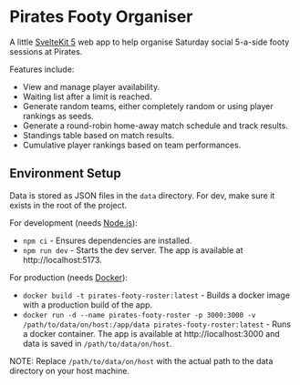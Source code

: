 # Pirates Footy Organiser

A little [SvelteKit 5](https://svelte.dev/) web app to help organise Saturday social 5-a-side footy sessions at Pirates.

Features include:

- View and manage player availability.
- Waiting list after a limit is reached.
- Generate random teams, either completely random or using player rankings as seeds.
- Generate a round-robin home-away match schedule and track results.
- Standings table based on match results.
- Cumulative player rankings based on team performances.

## Environment Setup

Data is stored as JSON files in the `data` directory. For dev, make sure it exists in the root of the project.

For development (needs [Node.js](https://nodejs.org/en)):

- `npm ci` - Ensures dependencies are installed.
- `npm run dev` - Starts the dev server. The app is available at http://localhost:5173.

For production (needs [Docker](https://www.docker.com/)):

- `docker build -t pirates-footy-roster:latest` - Builds a docker image with a production build of the app.
- `docker run -d --name pirates-footy-roster -p 3000:3000 -v /path/to/data/on/host:/app/data pirates-footy-roster:latest` - Runs a docker container. The app is available at http://localhost:3000 and data is saved in `/path/to/data/on/host`.

NOTE: Replace `/path/to/data/on/host` with the actual path to the data directory on your host machine.
